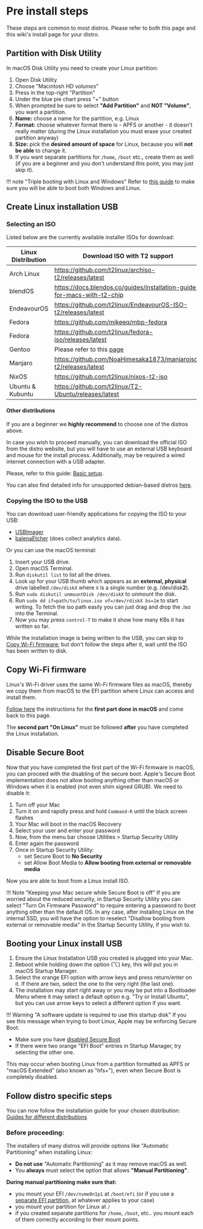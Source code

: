 # Pre install steps

These steps are common to most distros. Please refer to both this page and this wiki's install page for your distro.

## Partition with Disk Utility

In macOS Disk Utility you need to create your Linux partition:

1. Open Disk Utility
2. Choose "Macintosh HD *volumes*" 
3. Press in the top-right "Partition"
4. Under the blue pie chart press "+" button
5. When prompted be sure to select **"Add Partition"** and **NOT "Volume"**, you want a partition.
6. **Name:** choose a name for the partition, e.g. Linux
7. **Format:** choose whatever format there is - APFS or another - it doesn't really matter (during the Linux installation you must erase your created partition anyway)
8. **Size:** pick the **desired amount of space** for Linux, because you will **not be able** to change it.
9. If you want separate partitions for `/home`, `/boot` etc., create them as well (if you are a beginner and you don't understand this point, you may just skip it).

!!! note "Triple booting with Linux and Windows"
    Refer to [this guide](https://wiki.t2linux.org/guides/windows/) to make sure you will be able to boot both Windows and Linux.

## Create Linux installation USB

### Selecting an ISO

Listed below are the currently available installer ISOs for download:

| Linux Distribution | Download ISO with T2 support |
| ------------------ | --------------------------- |
| Arch Linux         | <https://github.com/t2linux/archiso-t2/releases/latest> |
| blendOS            | <https://docs.blendos.co/guides/installation-guide-for-macs-with-t2-chip> |
| EndeavourOS        | <https://github.com/t2linux/EndeavourOS-ISO-t2/releases/latest> |
| Fedora             | <https://github.com/mikeeq/mbp-fedora> |
| Fedora             | <https://github.com/t2linux/fedora-iso/releases/latest> |
| Gentoo             | Please refer to this [page](https://wiki.t2linux.org/distributions/gentoo/installation/) |
| Manjaro            | <https://github.com/NoaHimesaka1873/manjaroiso-t2/releases/latest> |
| NixOS              | <https://github.com/t2linux/nixos-t2-iso> |
| Ubuntu & Kubuntu   | <https://github.com/t2linux/T2-Ubuntu/releases/latest> |

#### Other distributions

If you are a beginner we **highly recommend** to choose one of the distros above. 

In case you wish to proceed manually, you can download the official ISO from the distro website, but you will have to use an external USB keyboard and mouse for the install process. Additionally, may be required a wired internet connection with a USB adapter. 

Please, refer to this guide: [Basic setup](https://wiki.t2linux.org/guides/postinstall/).

You can also find detailed info for unsupported debian-based distros [here](https://wiki.t2linux.org/distributions/debian/installation/).

### Copying the ISO to the USB

You can download user-friendly applications for copying the ISO to your USB:

- [USBImager](https://gitlab.com/bztsrc/usbimager/)
- [balenaEtcher](https://www.balena.io/etcher/) (does collect analytics data).

Or you can use the macOS terminal:
1. Insert your USB drive.
2. Open macOS Terminal.
3. Run `diskutil list` to list all the drives.
4. Look up for your USB thumb which appears as an **external, physical** drive labelled `/dev/diskX` where `X` is a single number (e.g. /dev/disk**2**).
5. Run `sudo diskutil unmountDisk /dev/diskX` to unmount the disk.
6. Run `sudo dd if=path/to/linux.iso of=/dev/rdiskX bs=1m` to start writing. To fetch the iso path easily you can just drag and drop the .iso into the Terminal.
7. Now you may press `control-T` to make it show how many KBs it has written so far.

While the installation image is being written to the USB, you can skip to [Copy Wi-Fi firmware](#copy-wi-fi-firmware); but don't follow the steps after it, wait until the ISO has been written to disk.

## Copy Wi-Fi firmware

Linux's Wi-Fi driver uses the same Wi-Fi firmware files as macOS, thereby we copy them from macOS to the EFI partition where Linux can access and install them. 

[Follow here](https://wiki.t2linux.org/guides/wifi-bluetooth/#on-macos) the instructions for the **first part done in macOS** and come back to this page.

The **second part "On Linux"** must be followed **after** you have completed the Linux installation.

## Disable Secure Boot

Now that you have completed the first part of the Wi-Fi firmware in macOS, you can proceed with the disabling of the secure boot.
Apple's Secure Boot implementation does not allow booting anything other than macOS or Windows when it is enabled (not even shim signed GRUB).
We need to disable it:

1. Turn off your Mac
2. Turn it on and rapidly press and hold `Command-R` until the black screen flashes
3. Your Mac will boot in the macOS Recovery
4. Select your user and enter your password 
5. Now, from the menu bar choose Utilities > Startup Security Utility
6. Enter again the password
7. Once in Startup Security Utility:
   * set Secure Boot to **No Security**
   * set Allow Boot  Media to **Allow booting from external or removable media**

Now you are able to boot from a Linux install ISO.

!!! Note "Keeping your Mac secure while Secure Boot is off"
    If you are worried about the reduced security, in Startup Security Utility you can select "Turn On Firmware Password" to require entering a password to boot anything other than the default OS.
   In any case, after installing Linux on the internal SSD, you will have the option to reselect "Disallow booting from external or removable media" in the Startup Security Utility, if you wish to.

## Booting your Linux install USB

1. Ensure the Linux Installation USB you created is plugged into your Mac.
2. Reboot while holding down the option (⌥) key, this will put you in macOS Startup Manager.
3. Select the orange EFI option with arrow keys and press return/enter on it. If there are two, select the one to the very right (the last one).
4. The installation may start right away or you may be put into a Bootloader Menu where it may select a default option e.g. "Try or Install Ubuntu", but you can use arrow keys to select a different option if you want.

!!! Warning "A software update is required to use this startup disk"
If you see this message when trying to boot Linux, Apple may be enforcing Secure Boot. 
- Make sure you have [disabled Secure Boot](#disable-secure-boot)  
- If there were two orange "EFI Boot" entries in Startup Manager, try selecting the other one. 

This may occur when booting Linux from a partition formatted as APFS or "macOS Extended" (also known as "hfs+"), even when Secure Boot is completely disabled.

## Follow distro specific steps

You can now follow the installation guide for your chosen distribution: [Guides for different distributions](https://wiki.t2linux.org/distributions/overview/)

### Before proceeding:
The installers of many distros will provide options like "Automatic Partitioning" when installing Linux:
- **Do not use** "Automatic Partitioning" as it may remove macOS as well.
- You **always** must select the option that allows **"Manual Partitioning"**. 

**During manual partitioning make sure that:**

- you mount your EFI `/dev/nvme0n1p1`  at `/boot/efi` (or if you use a [separate EFI partition](https://wiki.t2linux.org/guides/windows/#using-seperate-efi-partitions), at whatever applies to your case)
- you mount your partition for Linux at `/` 
- if you created separate partitions for `/home`, `/boot`, etc.. you mount each of them correctly according to their mount points.
